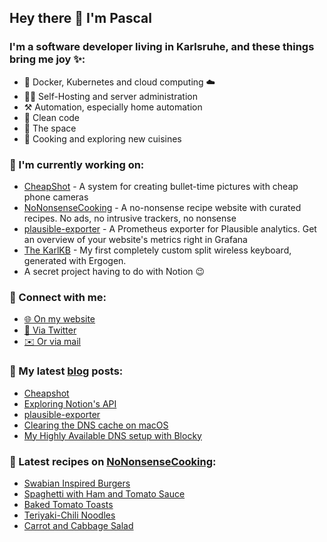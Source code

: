 ## Hey there 👋 I'm Pascal

### I'm a software developer living in Karlsruhe, and these things bring me joy ✨:

- 🚢 Docker, Kubernetes and cloud computing ☁️
- 👨‍💻 Self-Hosting and server administration
- ⚒️ Automation, especially home automation
- 🧽 Clean code
- 🚀 The space
- 🍳 Cooking and exploring new cuisines

### 💪 I'm currently working on:

- [CheapShot][cheapshot] - A system for creating bullet-time pictures with cheap phone cameras
- [NoNonsenseCooking][nncgh] - A no-nonsense recipe website with curated recipes. No ads, no intrusive trackers, no nonsense
- [plausible-exporter][plausibleexporter] - A Prometheus exporter for Plausible analytics. Get an overview of your website's metrics right in Grafana
- [The KarlKB][karlkb] - My first completely custom split wireless keyboard, generated with Ergogen.
- A secret project having to do with Notion 😉

### 💬 Connect with me:

- [🌐 On my website][website]
- [🐣 Via Twitter][twitter]
- [✉️ Or via mail][mail]

### 📕 My latest [blog][website] posts:

<!-- BLOG_POSTS:START -->
- [Cheapshot](https://riesinger.dev/projects/cheapshot/)
- [Exploring Notion&#39;s API](https://riesinger.dev/posts/exploring-notions-api/)
- [plausible-exporter](https://riesinger.dev/projects/plausible-exporter/)
- [Clearing the DNS cache on macOS](https://riesinger.dev/posts/clearing-dns-cache-macos/)
- [My Highly Available DNS setup with Blocky](https://riesinger.dev/posts/ha-dns-adblocking-with-blocky/)
<!-- BLOG_POSTS:END -->

### 🍔 Latest recipes on [NoNonsenseCooking][nnc]:

<!-- RECIPES:START -->
- [Swabian Inspired Burgers](https://nononsense.cooking/en-US/r/bvwuzKw7GZ/swabian-inspired-burgers)
- [Spaghetti with Ham and Tomato Sauce](https://nononsense.cooking/en-US/r/oyB163evkI/spaghetti-with-ham-and-tomato-sauce)
- [Baked Tomato Toasts](https://nononsense.cooking/en-US/r/UfAhh-SZ2v/baked-tomato-toasts)
- [Teriyaki-Chili Noodles](https://nononsense.cooking/en-US/r/c4is0wjKaz/teriyaki-chili-noodles)
- [Carrot and Cabbage Salad](https://nononsense.cooking/en-US/r/hFLfAfrezp/carrot-and-cabbage-salad)
<!-- RECIPES:END -->

[website]: https://riesinger.dev?utm_source=github.com&utm_medium=profile
[twitter]: https://twitter.com/pascalriesinger
[mail]: mailto:mail@pascal-riesinger.de
[nnc]: https://nononsense.cooking?utm_source=github.com&utm_medium=profile
[nncgh]: https://github.com/riesinger/nononsensecooking
[plausibleexporter]: https://github.com/riesinger/plausible-exporter
[karlkb]: https://github.com/riesinger/karlkb
[fc]: https://github.com/freecloudio
[cheapshot]: https://github.com/glidingthroughspace/cheapshot
